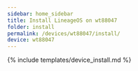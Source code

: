 ```yaml
---
sidebar: home_sidebar
title: Install LineageOS on wt88047
folder: install
permalink: /devices/wt88047/install/
device: wt88047
---
```

{% include templates/device_install.md %}
